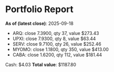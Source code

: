 # Portfolio Report
**As of (latest close)**: 2025-09-18

- ARQ: close 7.3900, qty 37, value $273.43
- UPXI: close 7.9300, qty 8, value $63.44
- SERV: close 9.7100, qty 26, value $252.46
- MYOMO: close 1.1800, qty 350, value $413.00
- CABA: close 1.6200, qty 112, value $181.44

Cash: $4.03
**Total value**: $1187.80